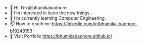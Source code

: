 - 👋 Hi, I’m @bhumikabadnore
- 👀 I’m interested in learn the new things..
- 🌱 I’m currently learning Computer Engineering.
- 📫 How to reach me https://linkedin.com/in/bhumika-badnore-b19249193
- 💼 Visit Portfolio https://bhumikabadnore.github.io/

